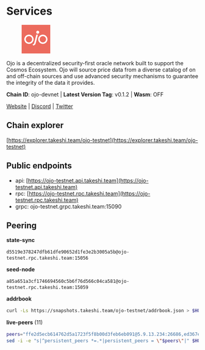 # Services

<figure><img src="https://github.com/takeshi-val/Logo/raw/main/ojo.png" alt=""><figcaption></figcaption></figure>

Ojo is a decentralized security-first oracle network built  to support the Cosmos Ecosystem. Ojo will source price data  from a diverse catalog of on and off-chain sources and use  advanced security mechanisms to guarantee the integrity of the data it provides.

**Chain ID**: ojo-devnet | **Latest Version Tag**: v0.1.2 | **Wasm**: OFF

[Website](https://ojo.network) | [Discord](https://discord.gg/fd8Yrex8nC) | [Twitter](https://twitter.com/ojo_network)






## Chain explorer
[https://explorer.takeshi.team/ojo-testnet](https://explorer.takeshi.team/ojo-testnet)

## Public endpoints

* api: [https://ojo-testnet.api.takeshi.team](https://ojo-testnet.api.takeshi.team)
* rpc: [https://ojo-testnet.rpc.takeshi.team](https://ojo-testnet.rpc.takeshi.team)
* grpc: ojo-testnet.grpc.takeshi.team:15090

## Peering

**state-sync**

```text
d5519e378247dfb61dfe90652d1fe3e2b3005a5b@ojo-testnet.rpc.takeshi.team:15056
```

**seed-node**

```text
a85a651a3cf1746694560c5b6f76d566c04ca581@ojo-testnet.rpc.takeshi.team:15059
```

**addrbook**
```bash
curl -Ls https://snapshots.takeshi.team/ojo-testnet/addrbook.json > $HOME/.ojo/config/addrbook.json
```

**live-peers** (11)
```bash
peers="ffe2d5ecb614762d5a1723f5f8b00d3feb6eb091@5.9.13.234:26686,ed367ee00b2155c743be6f5b635de6e7ea5acc64@149.202.73.104:11356,7d59fd87e149226d58d28846a17711ec8b89888c@65.109.122.105:60956,23830179727e6e38933e95000cb84ece4112f78c@185.155.97.74:18656,e7aefcb24cfe3e6e27147b4202a6188a1bb76f2d@15.235.10.78:26656,2f739fc450015f90acc7f7199e77780d07616257@65.109.90.171:36656,174e741215a8957222d8be785072dd81b1634ec7@178.159.5.176:51656,41d974f9a97209a401546a61ea2638a0f8071d79@178.18.252.10:26656,a654bbc2b27134da4eb1fcc08f07a2c9ea0deec7@51.79.77.103:12656,5a4201370808de8fe5926db82767d8be44c9d288@51.222.42.89:50656,d5519e378247dfb61dfe90652d1fe3e2b3005a5b@65.109.68.190:15056"
sed -i -e "s|^persistent_peers *=.*|persistent_peers = \"$peers\"|" $HOME/.ojo/config/config.toml
```
